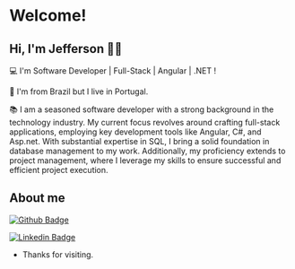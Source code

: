 # Welcome!


## Hi, I'm Jefferson 🙋‍♂️

:computer: I'm Software Developer | Full-Stack | Angular | .NET !

:house_with_garden: I'm from Brazil but I live in Portugal.

:books: I am a seasoned software developer with a strong background in the technology industry. My current focus revolves around crafting full-stack applications, employing key development tools like Angular, C#, and Asp.net. With substantial expertise in SQL, I bring a solid foundation in database management to my work. Additionally, my proficiency extends to project management, where I leverage my skills to ensure successful and efficient project execution.


## About me

[![Github Badge](https://img.shields.io/badge/-Github-000?style=flat-square&logo=Github&logoColor=white&link=https://github.com/jeffersonbergman/)](https://github.com/jeffersonbergman/)

[![Linkedin Badge](https://img.shields.io/badge/-LinkedIn-blue?style=flat-square&logo=Linkedin&logoColor=white&link=https://www.linkedin.com/in/jeffersonbergman/)](https://www.linkedin.com/in/jeffersonbergman/)


- Thanks for visiting.



